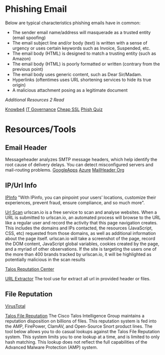 
# Phishing Email

Below are typical characteristics phishing emails have in common:
* The sender email name/address will masquerade as a trusted entity (email spoofing)
* The email subject line and/or body (text) is written with a sense of urgency or uses certain keywords such as Invoice, Suspended, etc.
* The email body (HTML) is designed to match a trusting entity (such as Amazon)
* The email body (HTML) is poorly formatted or written (contrary from the previous point)
* The email body uses generic content, such as Dear Sir/Madam.
* Hyperlinks (oftentimes uses URL shortening services to hide its true origin)
* A malicious attachment posing as a legitimate document

*Additional Resources 2 Read*

[Knowbe4](https://www.knowbe4.com/phishing)
[IT Governance](https://www.itgovernance.co.uk/blog/5-ways-to-detect-a-phishing-email)
[Cheap SSL](https://cheapsslsecurity.com/blog/10-phishing-email-examples-you-need-to-see/)
[Phish Quiz](https://phishingquiz.withgoogle.com)

# Resources/Tools
## Email Header
Messageheader analyzes SMTP message headers, which help identify the root cause of delivery delays. You can detect misconfigured servers and mail-routing problems.
[GoogleApps](https://toolbox.googleapps.com/apps/messageheader/analyzeheader)
[Azure](https://mha.azurewebsites.net/)
[MailHeader Org](https://mailheader.org/)

## IP/Url Info
[IPInfo]( https://ipinfo.io/)
"With IPinfo, you can pinpoint your users’ locations, customize their experiences, prevent fraud, ensure compliance, and so much more".

[Url Scan](https://urlscan.io/)
urlscan.io is a free service to scan and analyse websites. When a URL is submitted to urlscan.io, an automated process will browse to the URL like a regular user and record the activity that this page navigation creates. This includes the domains and IPs contacted, the resources (JavaScript, CSS, etc) requested from those domains, as well as additional information about the page itself. urlscan.io will take a screenshot of the page, record the DOM content, JavaScript global variables, cookies created by the page, and a myriad of other observations. If the site is targeting the users one of the more than 400 brands tracked by urlscan.io, it will be highlighted as potentially malicious in the scan results

[Talos Reputation Center](https://talosintelligence.com/reputation)

[URL Extractor](https://www.convertcsv.com/url-extractor.htm)
The tool use for extract all url in provided header or files.

## File Reputation
[VirusTotal](https://www.virustotal.com/gui/)

[Talos File Reputation](https://talosintelligence.com/talos_file_reputation)
The Cisco Talos Intelligence Group maintains a reputation disposition on billions of files. This reputation system is fed into the AMP, FirePower, ClamAV, and Open-Source Snort product lines. The tool below allows you to do casual lookups against the Talos File Reputation system. This system limits you to one lookup at a time, and is limited to only hash matching. This lookup does not reflect the full capabilities of the Advanced Malware Protection (AMP) system.
